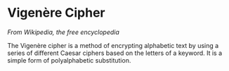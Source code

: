 <h1>Vigenère Cipher</h1>
<p><i>From Wikipedia, the free encyclopedia</i></p>
<p>The Vigenère cipher is a method of encrypting alphabetic text by using a series of different Caesar ciphers based on the letters of a keyword. It is a simple form of polyalphabetic substitution.</p>

